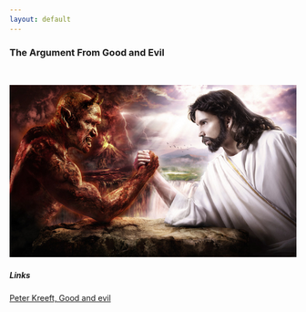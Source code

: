 ```yaml
---
layout: default
---
```


### The Argument From Good and Evil
&nbsp;

![](/images/goodvsevil.jpg)
##### Links
[Peter Kreeft, Good and evil](https://www.youtube.com/watch?v=xliyujhwhNM)
